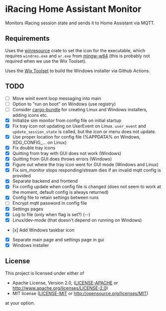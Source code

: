 # iRacing Home Assistant Monitor

Monitors iRacing session state and sends it to Home Assistant via MQTT.

## Requirements

Uses the [winresource](https://crates.io/crates/winresource) crate to set the icon for the executable, which requires `windres.exe` and `ar.exe` from [mingw-w64](https://www.mingw-w64.org/) (this is probably not required when we use the Wix Toolset).

Uses the [Wix Toolset](https://github.com/wixtoolset/) to build the Windows installer via Github Actions.

## TODO
- [ ] Move winit event loop messaging into main
- [ ] Option to "run on boot" on Windows (use registry)
- [ ] Consider [cargo-bundle](https://crates.io/crates/cargo-bundle/0.6.1) for creating Linux and Windows installers, adding icons etc.
- [x] Initialize sim monitor from config file on initial startup
- [x] Fix tray icon not updating on UserEvent on Linux. `user_event` and `update_session_state` is called, but the icon or menu does not update.
- [x] Use proper location for config file (%APPDATA% on Windows, XDG_CONFIG_... on Linux)
- [x] Fix double tray icons
- [x] Quitting from tray with GUI does not work (Windows)
- [x] Quitting from GUI does throws errors (Windows)
- [x] Figure out where the tray icon went for GUI mode (Windows and Linux)
- [x] Fix sim_monitor stops responding/stream dies if an invalid mqtt config is provided
- [x] Separate backend and frontend
- [x] Fix config update when config file is changed (does not seem to work at the moment, default config is always returned)
- [x] Config file to retain settings between runs
- [ ] Encrypt mqtt password in config file
- [x] Settings pages
- [x] Log to file (only when flag is set?) (--)
- [x] Linux/dev-mode (that doesn't depend on running on Windows)
- [x] Add Windows taskbar icon
- [x] Separate main page and settings page in gui
- [x] Windows installer

## License

This project is licensed under either of

 * Apache License, Version 2.0, ([LICENSE-APACHE](LICENSE-APACHE) or http://www.apache.org/licenses/LICENSE-2.0)
 * MIT license ([LICENSE-MIT](LICENSE-MIT) or http://opensource.org/licenses/MIT)

at your option.
